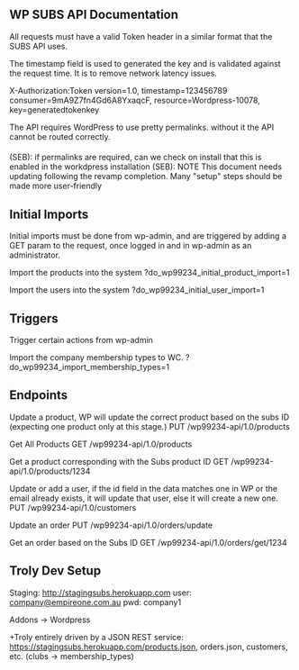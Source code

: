 WP SUBS API Documentation
-------------------------

All requests must have a valid Token header in a similar format that the SUBS API uses.

The timestamp field is used to generated the key and is validated against the request time. It is to remove network latency issues.  

X-Authorization:Token version=1.0, timestamp=123456789 consumer=9mA9Z7fn4Gd6A8YxaqcF, resource=Wordpress-10078, key=generatedtokenkey

The API requires WordPress to use pretty permalinks. without it the API cannot be routed correctly.

####
(SEB): if permalinks are required, can we check on install that this is enabled in the workdpress installation
(SEB): NOTE This document needs updating following the revamp completion. Many "setup" steps should be made more user-friendly
####

Initial Imports
---------------
Initial imports must be done from wp-admin, and are triggered by adding a GET param to the request, once logged in and in wp-admin as an administrator.

Import the products into the system
?do_wp99234_initial_product_import=1

Import the users into the system
?do_wp99234_initial_user_import=1

Triggers
--------
Trigger certain actions from wp-admin

Import the company membership types to WC.
?do_wp99234_import_membership_types=1 



Endpoints
---------

Update a product, WP will update the correct product based on the subs ID (expecting one product only at this stage.)
PUT /wp99234-api/1.0/products

Get All Products
GET /wp99234-api/1.0/products

Get a product corresponding with the Subs product ID
GET /wp99234-api/1.0/products/1234

Update or add a user, if the id field in the data matches one in WP or the email already exists, it will update that user, else it will create a new one.
PUT /wp99234-api/1.0/customers

Update an order
PUT /wp99234-api/1.0/orders/update

Get an order based on the Subs ID
GET /wp99234-api/1.0/orders/get/1234


Troly Dev Setup
-----------------------

Staging: http://stagingsubs.herokuapp.com
user: company@empireone.com.au
pwd: company1

Addons -> Wordpress

+Troly entirely driven by a JSON REST service: https://stagingsubs.herokuapp.com/products.json, orders.json, customers, etc. (clubs -> membership_types)



